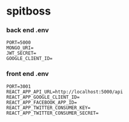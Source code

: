 # spitboss

### back end .env
```
PORT=5000
MONGO_URI=
JWT_SECRET=
GOOGLE_CLIENT_ID=
```

### front end .env

```
PORT=3001
REACT_APP_API_URL=http://localhost:5000/api
REACT_APP_GOOGLE_CLIENT_ID=
REACT_APP_FACEBOOK_APP_ID=
REACT_APP_TWITTER_CONSUMER_KEY=
REACT_APP_TWITTER_CONSUMER_SECRET=
```
